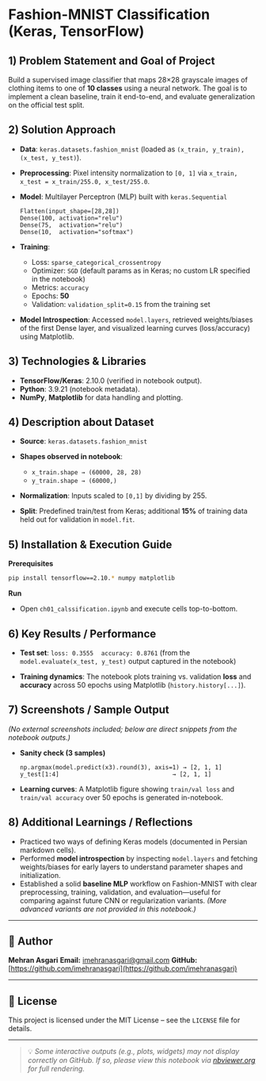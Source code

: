 # Fashion-MNIST Classification (Keras, TensorFlow)

## 1) Problem Statement and Goal of Project

Build a supervised image classifier that maps 28×28 grayscale images of clothing items to one of **10 classes** using a neural network. The goal is to implement a clean baseline, train it end-to-end, and evaluate generalization on the official test split.

## 2) Solution Approach

* **Data**: `keras.datasets.fashion_mnist` (loaded as `(x_train, y_train), (x_test, y_test)`).
* **Preprocessing**: Pixel intensity normalization to `[0, 1]` via `x_train, x_test = x_train/255.0, x_test/255.0`.
* **Model**: Multilayer Perceptron (MLP) built with `keras.Sequential`

  ```
  Flatten(input_shape=[28,28])
  Dense(100, activation="relu")
  Dense(75,  activation="relu")
  Dense(10,  activation="softmax")
  ```
* **Training**:

  * Loss: `sparse_categorical_crossentropy`
  * Optimizer: `SGD` (default params as in Keras; no custom LR specified in the notebook)
  * Metrics: `accuracy`
  * Epochs: **50**
  * Validation: `validation_split=0.15` from the training set
* **Model Introspection**: Accessed `model.layers`, retrieved weights/biases of the first Dense layer, and visualized learning curves (loss/accuracy) using Matplotlib.

## 3) Technologies & Libraries

* **TensorFlow/Keras**: 2.10.0 (verified in notebook output).
* **Python**: 3.9.21 (notebook metadata).
* **NumPy**, **Matplotlib** for data handling and plotting.

## 4) Description about Dataset

* **Source**: `keras.datasets.fashion_mnist`
* **Shapes observed in notebook**:

  * `x_train.shape → (60000, 28, 28)`
  * `y_train.shape → (60000,)`
* **Normalization**: Inputs scaled to `[0,1]` by dividing by 255.
* **Split**: Predefined train/test from Keras; additional **15%** of training data held out for validation in `model.fit`.

## 5) Installation & Execution Guide

**Prerequisites**

```bash
pip install tensorflow==2.10.* numpy matplotlib
```

**Run**

* Open `ch01_calssification.ipynb` and execute cells top-to-bottom.

## 6) Key Results / Performance

* **Test set**:
  `loss: 0.3555`    `accuracy: 0.8761`
  (from the `model.evaluate(x_test, y_test)` output captured in the notebook)

* **Training dynamics**: The notebook plots training vs. validation **loss** and **accuracy** across 50 epochs using Matplotlib (`history.history[...]`).

## 7) Screenshots / Sample Output

*(No external screenshots included; below are direct snippets from the notebook outputs.)*

* **Sanity check (3 samples)**

  ```
  np.argmax(model.predict(x3).round(3), axis=1) → [2, 1, 1]
  y_test[1:4]                                → [2, 1, 1]
  ```
* **Learning curves**: A Matplotlib figure showing `train/val loss` and `train/val accuracy` over 50 epochs is generated in-notebook.

## 8) Additional Learnings / Reflections

* Practiced two ways of defining Keras models (documented in Persian markdown cells).
* Performed **model introspection** by inspecting `model.layers` and fetching weights/biases for early layers to understand parameter shapes and initialization.
* Established a solid **baseline MLP** workflow on Fashion-MNIST with clear preprocessing, training, validation, and evaluation—useful for comparing against future CNN or regularization variants. *(More advanced variants are not provided in this notebook.)*

---

## 👤 Author

**Mehran Asgari**
**Email:** [imehranasgari@gmail.com](mailto:imehranasgari@gmail.com)
**GitHub:** [https://github.com/imehranasgari](https://github.com/imehranasgari)

---

## 📄 License

This project is licensed under the MIT License – see the `LICENSE` file for details.

---

> 💡 *Some interactive outputs (e.g., plots, widgets) may not display correctly on GitHub. If so, please view this notebook via [nbviewer.org](https://nbviewer.org) for full rendering.*
